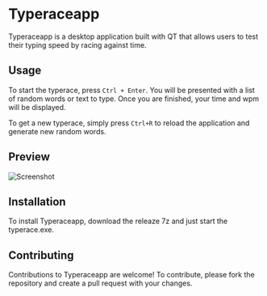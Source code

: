 # Typeraceapp

Typeraceapp is a desktop application built with QT that allows users to test their typing speed by racing against time. 

## Usage

To start the typerace, press ``Ctrl + Enter``. You will be presented with a list of random words or text to type.
Once you are finished, your time and wpm will be displayed.

To get a new typerace, simply press ``Ctrl+R`` to reload the application and generate new random words.

## Preview

![Screenshot](https://cdn.discordapp.com/attachments/942927120148082779/1086369259766153316/Typerace_SXyyWbOjoe.gif)

## Installation

To install Typeraceapp, download the releaze 7z and just start the typerace.exe.

## Contributing

Contributions to Typeraceapp are welcome! To contribute, please fork the repository and create a pull request with your changes. 
